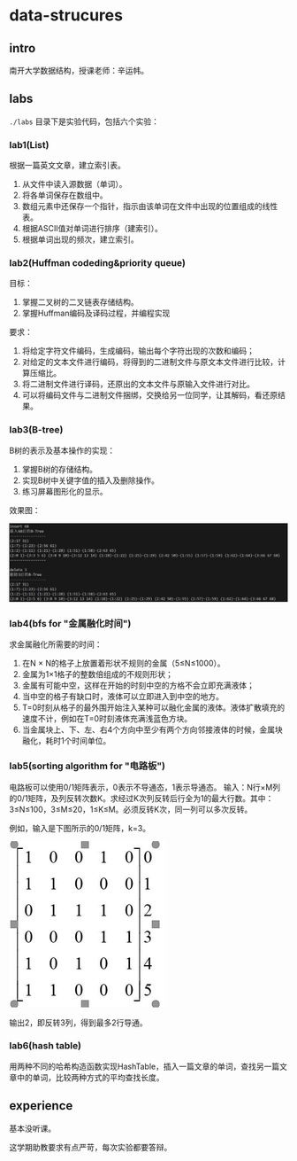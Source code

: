 # data-strucures

## intro

南开大学数据结构，授课老师：辛运帏。

## labs

`./labs` 目录下是实验代码，包括六个实验：

### lab1(List)

根据一篇英文文章，建立索引表。

1. 从文件中读入源数据（单词）。
2. 将各单词保存在数组中。
3. 数组元素中还保存一个指针，指示由该单词在文件中出现的位置组成的线性表。
4. 根据ASCII值对单词进行排序（建索引）。
5. 根据单词出现的频次，建立索引。

### lab2(Huffman codeding&priority queue)

目标：

1. 掌握二叉树的二叉链表存储结构。
2. 掌握Huffman编码及译码过程，并编程实现

要求：

1. 将给定字符文件编码，生成编码，输出每个字符出现的次数和编码；
2. 对给定的文本文件进行编码，将得到的二进制文件与原文本文件进行比较，计算压缩比。
3. 将二进制文件进行译码，还原出的文本文件与原输入文件进行对比。
4. 可以将编码文件与二进制文件捆绑，交换给另一位同学，让其解码，看还原结果。

### lab3(B-tree)

B树的表示及基本操作的实现：

1. 掌握B树的存储结构。
2. 实现B树中关键字值的插入及删除操作。
3. 练习屏幕图形化的显示。

效果图：

![4阶B-tree图形化实现](./labs/lab3/1.jpg)

### lab4(bfs for "金属融化时间")

求金属融化所需要的时间：

1) 在N × N的格子上放置着形状不规则的金属（5≤N≤1000）。
2) 金属为1×1格子的整数倍组成的不规则形状；
3) 金属有可能中空，这样在开始的时刻中空的方格不会立即充满液体；
4) 当中空的格子有缺口时，液体可以立即进入到中空的地方。
5) T=0时刻从格子的最外围开始注入某种可以融化金属的液体。液体扩散填充的速度不计，例如在T=0时刻液体充满浅蓝色方块。
6) 当金属块上、下、左、右4个方向中至少有两个方向邻接液体的时候，金属块融化，耗时1个时间单位。

### lab5(sorting algorithm for "电路板")

电路板可以使用0/1矩阵表示，0表示不导通态，1表示导通态。
输入：N行×M列的0/1矩阵，及列反转次数K。求经过K次列反转后行全为1的最大行数。其中：3≤N≤100，3≤M≤20，1≤K≤M。必须反转K次，同一列可以多次反转。

例如，输入是下图所示的0/1矩阵，k=3。

![](labs\lab5\1.jpg)

输出2，即反转3列，得到最多2行导通。

### lab6(hash table)

用两种不同的哈希构造函数实现HashTable，插入一篇文章的单词，查找另一篇文章中的单词，比较两种方式的平均查找长度。


## experience

基本没听课。

这学期助教要求有点严苛，每次实验都要答辩。
